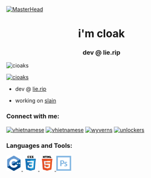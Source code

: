 [![MasterHead](https://i.redd.it/4vfjr9e1wuey.gif)](https://lie.rip)
<h1 align="center">i'm cloak</h1>
<h3 align="center">dev @ lie.rip</h3>

<p align="left"> <img src="https://komarev.com/ghpvc/?username=cioaks&label=Profile%20views&color=0e75b6&style=flat" alt="cioaks" /> </p>

<p align="left"> <a href="https://github.com/ryo-ma/github-profile-trophy"><img src="https://github-profile-trophy.vercel.app/?username=cioaks" alt="cioaks" /></a> </p>

- dev @ [lie.rip](https://lie.rip/)

- working on [slain](https://slain.info/)

<h3 align="left">Connect with me:</h3>
<p align="left">
<a href="https://twitter.com/vhietnamese" target="blank"><img align="center" src="https://raw.githubusercontent.com/rahuldkjain/github-profile-readme-generator/master/src/images/icons/Social/twitter.svg" alt="vhietnamese" height="30" width="40" /></a>
<a href="https://instagram.com/vhietnamese" target="blank"><img align="center" src="https://raw.githubusercontent.com/rahuldkjain/github-profile-readme-generator/master/src/images/icons/Social/instagram.svg" alt="vhietnamese" height="30" width="40" /></a>
<a href="https://www.youtube.com/c/wyverns" target="blank"><img align="center" src="https://raw.githubusercontent.com/rahuldkjain/github-profile-readme-generator/master/src/images/icons/Social/youtube.svg" alt="wyverns" height="30" width="40" /></a>
<a href="https://discord.gg/unlockers" target="blank"><img align="center" src="https://raw.githubusercontent.com/rahuldkjain/github-profile-readme-generator/master/src/images/icons/Social/discord.svg" alt="unlockers" height="30" width="40" /></a>
</p>

<h3 align="left">Languages and Tools:</h3>
<p align="left"> <a href="https://www.w3schools.com/cpp/" target="_blank" rel="noreferrer"> <img src="https://raw.githubusercontent.com/devicons/devicon/master/icons/cplusplus/cplusplus-original.svg" alt="cplusplus" width="40" height="40"/> </a> <a href="https://www.w3schools.com/css/" target="_blank" rel="noreferrer"> <img src="https://raw.githubusercontent.com/devicons/devicon/master/icons/css3/css3-original-wordmark.svg" alt="css3" width="40" height="40"/> </a> <a href="https://www.w3.org/html/" target="_blank" rel="noreferrer"> <img src="https://raw.githubusercontent.com/devicons/devicon/master/icons/html5/html5-original-wordmark.svg" alt="html5" width="40" height="40"/> </a> <a href="https://www.photoshop.com/en" target="_blank" rel="noreferrer"> <img src="https://raw.githubusercontent.com/devicons/devicon/master/icons/photoshop/photoshop-line.svg" alt="photoshop" width="40" height="40"/> </a> </p>

